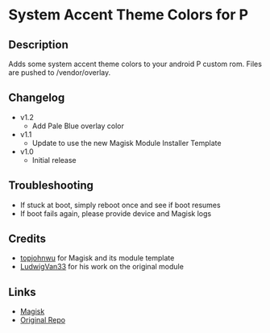 # **System Accent Theme Colors for P**

## Description
Adds some system accent theme colors to your android P custom rom.
Files are pushed to /vendor/overlay.

## Changelog
- v1.2
  - Add Pale Blue overlay color
- v1.1
  - Update to use the new Magisk Module Installer Template
- v1.0 
  - Initial release

## Troubleshooting
- If stuck at boot, simply reboot once and see if boot resumes
- If boot fails again, please provide device and Magisk logs

## Credits
- [topjohnwu](https://forum.xda-developers.com/member.php?u=4470081) for Magisk and its module template
- [LudwigVan33](https://github.com/LudwigVan33) for his work on the original module

## Links
- [Magisk](https://forum.xda-developers.com/apps/magisk/official-magisk-v7-universal-systemless-t3473445)
- [Original Repo](https://github.com/LudwigVan33/System-Accent-Theme-Colors-for-P)

